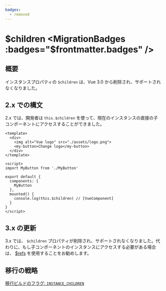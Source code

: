 ```yaml
---
badges:
  - removed
---
```


# $children <MigrationBadges :badges="$frontmatter.badges" />

## 概要

インスタンスプロパティの `$children` は、Vue 3.0 から削除され、サポートされなくなりました。

## 2.x での構文

2.x では、開発者は `this.$children` を使って、現在のインスタンスの直接の子コンポーネントにアクセスすることができました。

```vue
<template>
  <div>
    <img alt="Vue logo" src="./assets/logo.png">
    <my-button>Change logo</my-button>
  </div>
</template>

<script>
import MyButton from './MyButton'

export default {
  components: {
    MyButton
  },
  mounted() {
    console.log(this.$children) // [VueComponent]
  }
}
</script>
```

## 3.x の更新

3.x では、 `$children` プロパティが削除され、サポートされなくなりました。代わりに、もし子コンポーネントのインスタンスにアクセスする必要がある場合は、 [$refs](/guide/component-template-refs.html#template-refs) を使用することをお勧めします。

## 移行の戦略

[移行ビルドのフラグ: `INSTANCE_CHILDREN`](migration-build.html#compat-の設定)
